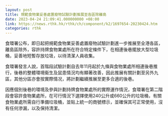 ```yaml
---
layout: post
title: 規範食物業妥善處置廢物試驗計劃推展至各區除離島
date: 2023-04-24 21:09:41.000000000 +08:00
link: https://news.rthk.hk/rthk/ch/component/k2/1697654-20230424.htm
categories: rthk
---
```


食環署公布，即日起把規範食物業妥善處置廢物試驗計劃進一步推展至全港各區，離島區除外，容許持牌食物業處所在符合特定條件下，在相連後巷擺放大型垃圾桶，妥善地短暫存放垃圾，以待清潔人員收集。

食環署發言人說，首階段試驗計劃自去年11月起於九條與食物業處所相連後巷推行，後巷的整體環境衞生及鼠患情況均有顯著改善，因此推展有關計劃至另外九區，其他分區亦會按實際情况，將計劃繼續推展至更多合適的後巷。

因應個別後巷的環境及參與計劃持牌食物業處所的實際運作情況，食環署在第二階段會容許食物業處所，在可行情況下選擇使用240公升或660公升的垃圾桶，有關食物業處所需自行準備垃圾桶，並貼上統一的商號標示，並確保其可正常使用，沒有任何滲漏，以及保持清潔。
